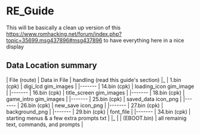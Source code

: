 # RE_Guide

This will be basically a clean up version of this https://www.romhacking.net/forum/index.php?topic=35699.msg437896#msg437896
to have everything here in a nice display

## Data Location summary

| File (route) | Data in File | handling (read this guide's section)
|_
| 1.bin (cpk) | digi_lcd gim_images |
|-------
| 14.bin (cpk) | loading_icon gim_image |
|-------
| 16.bin (cpk) | title_screen gim_images | 
|-------
| 18.bin (cpk) | game_intro gim_images |
|-------
| 25.bin (cpk) | saved_data icon_png |
|-------
| 26.bin (cpk) | new_save icon_png |
|-------
| 27.bin (cpk) | background_png |
|-------
| 29.bin (cpk) | font_file |
|-------
| 34.bin (cpk) |  starting menus & a few extra prompts txt |
|_
|
| (EBOOT.bin) | all remainig text, commands, and prompts |
